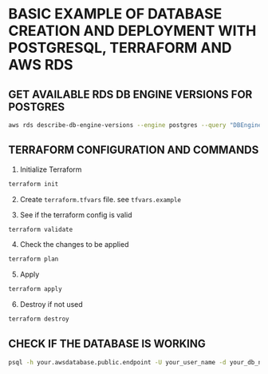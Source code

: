 # BASIC EXAMPLE OF DATABASE CREATION AND DEPLOYMENT WITH POSTGRESQL, TERRAFORM AND AWS RDS

## GET AVAILABLE RDS DB ENGINE VERSIONS FOR POSTGRES

```bash
aws rds describe-db-engine-versions --engine postgres --query "DBEngineVersions[].EngineVersion"
```

## TERRAFORM CONFIGURATION AND COMMANDS

1. Initialize Terraform

```bash
terraform init
```

2. Create `terraform.tfvars` file. see `tfvars.example`

3. See if the terraform config is valid

```bash
terraform validate
```

4. Check the changes to be applied

```bash
terraform plan
```

5. Apply

```bash
terraform apply
```

6. Destroy if not used

```bash
terraform destroy
```

## CHECK IF THE DATABASE IS WORKING

```bash
psql -h your.awsdatabase.public.endpoint -U your_user_name -d your_db_name
```
